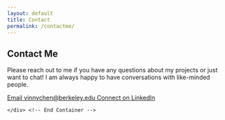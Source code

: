 ```yaml
---
layout: default
title: Contact
permalink: /contactme/
---
```


<section class="hero-section">
    <div class="page-padding">
        <div class="padding-top padding-large">
            <div class="bigcontainer">
                <div class="hero-grid">
                </div>
            </div>
        </div>
    </div>
</section>


<section class="contact-section">
  <div class="padding-top padding-large">
    <div class="container mt-5">
      <h1 class="text-left mb-4">Contact Me</h1>
      <p class="text-left mb-2">Please reach out to me if you have any questions about my projects or just want to chat!  I am always happy to have conversations with like-minded people.</p>
      <div class="line mb-4"></div>

<div class="contact-options">
  <a href="mailto:vinnychen@berkeley.edu" class="btn btn-primary contact-button contact-button-spacing" role="button">
    <i class="fas fa-envelope"></i> Email vinnychen@berkeley.edu
  </a>
  <a href="https://www.linkedin.com/in/vincentchenberkeley" class="btn btn-primary contact-button contact-button-spacing" role="button" target="_blank">
    <i class="fab fa-linkedin"></i> Connect on LinkedIn
  </a>
</div>

      
    </div> <!-- End Container -->
  </div> <!-- End Padding -->
</section>